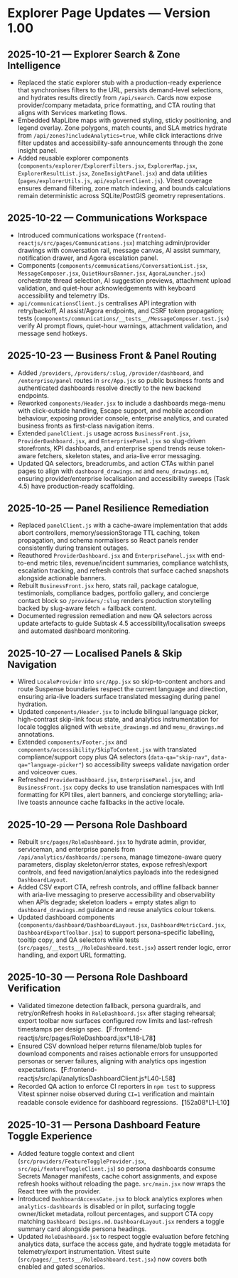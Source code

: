 # Explorer Page Updates — Version 1.00

## 2025-10-21 — Explorer Search & Zone Intelligence
- Replaced the static explorer stub with a production-ready experience that synchronises filters to the URL, persists demand-level selections, and hydrates results directly from `/api/search`. Cards now expose provider/company metadata, price formatting, and CTA routing that aligns with Services marketing flows.
- Embedded MapLibre maps with governed styling, sticky positioning, and legend overlay. Zone polygons, match counts, and SLA metrics hydrate from `/api/zones?includeAnalytics=true`, while click interactions drive filter updates and accessibility-safe announcements through the zone insight panel.
- Added reusable explorer components (`components/explorer/ExplorerFilters.jsx`, `ExplorerMap.jsx`, `ExplorerResultList.jsx`, `ZoneInsightPanel.jsx`) and data utilities (`pages/explorerUtils.js`, `api/explorerClient.js`). Vitest coverage ensures demand filtering, zone match indexing, and bounds calculations remain deterministic across SQLite/PostGIS geometry representations.

## 2025-10-22 — Communications Workspace
- Introduced communications workspace (`frontend-reactjs/src/pages/Communications.jsx`) matching admin/provider drawings with conversation rail, message canvas, AI assist summary, notification drawer, and Agora escalation panel.
- Components (`components/communications/ConversationList.jsx`, `MessageComposer.jsx`, `QuietHoursBanner.jsx`, `AgoraLauncher.jsx`) orchestrate thread selection, AI suggestion previews, attachment upload validation, and quiet-hour acknowledgements with keyboard accessibility and telemetry IDs.
- `api/communicationsClient.js` centralises API integration with retry/backoff, AI assist/Agora endpoints, and CSRF token propagation; tests (`components/communications/__tests__/MessageComposer.test.jsx`) verify AI prompt flows, quiet-hour warnings, attachment validation, and message send hotkeys.

## 2025-10-23 — Business Front & Panel Routing
- Added `/providers`, `/providers/:slug`, `/provider/dashboard`, and `/enterprise/panel` routes in `src/App.jsx` so public business fronts and authenticated dashboards resolve directly to the new backend endpoints.
- Reworked `components/Header.jsx` to include a dashboards mega-menu with click-outside handling, Escape support, and mobile accordion behaviour, exposing provider console, enterprise analytics, and curated business fronts as first-class navigation items.
- Extended `panelClient.js` usage across `BusinessFront.jsx`, `ProviderDashboard.jsx`, and `EnterprisePanel.jsx` so slug-driven storefronts, KPI dashboards, and enterprise spend trends reuse token-aware fetchers, skeleton states, and aria-live error messaging.
- Updated QA selectors, breadcrumbs, and action CTAs within panel pages to align with `dashboard_drawings.md` and `menu_drawings.md`, ensuring provider/enterprise localisation and accessibility sweeps (Task 4.5) have production-ready scaffolding.

## 2025-10-25 — Panel Resilience Remediation
- Replaced `panelClient.js` with a cache-aware implementation that adds abort controllers, memory/sessionStorage TTL caching, token propagation, and schema normalisers so React panels render consistently during transient outages.
- Reauthored `ProviderDashboard.jsx` and `EnterprisePanel.jsx` with end-to-end metric tiles, revenue/incident summaries, compliance watchlists, escalation tracking, and refresh controls that surface cached snapshots alongside actionable banners.
- Rebuilt `BusinessFront.jsx` hero, stats rail, package catalogue, testimonials, compliance badges, portfolio gallery, and concierge contact block so `/providers/:slug` renders production storytelling backed by slug-aware fetch + fallback content.
- Documented regression remediation and new QA selectors across update artefacts to guide Subtask 4.5 accessibility/localisation sweeps and automated dashboard monitoring.

## 2025-10-27 — Localised Panels & Skip Navigation
- Wired `LocaleProvider` into `src/App.jsx` so skip-to-content anchors and route Suspense boundaries respect the current language and direction, ensuring aria-live loaders surface translated messaging during panel hydration.
- Updated `components/Header.jsx` to include bilingual language picker, high-contrast skip-link focus state, and analytics instrumentation for locale toggles aligned with `website_drawings.md` and `menu_drawings.md` annotations.
- Extended `components/Footer.jsx` and `components/accessibility/SkipToContent.jsx` with translated compliance/support copy plus QA selectors (`data-qa="skip-nav"`, `data-qa="language-picker"`) so accessibility sweeps validate navigation order and voiceover cues.
- Refreshed `ProviderDashboard.jsx`, `EnterprisePanel.jsx`, and `BusinessFront.jsx` copy decks to use translation namespaces with Intl formatting for KPI tiles, alert banners, and concierge storytelling; aria-live toasts announce cache fallbacks in the active locale.

## 2025-10-29 — Persona Role Dashboard
- Rebuilt `src/pages/RoleDashboard.jsx` to hydrate admin, provider, serviceman, and enterprise panels from `/api/analytics/dashboards/:persona`, manage timezone-aware query parameters, display skeleton/error states, expose refresh/export controls, and feed navigation/analytics payloads into the redesigned `DashboardLayout`.
- Added CSV export CTA, refresh controls, and offline fallback banner with aria-live messaging to preserve accessibility and observability when APIs degrade; skeleton loaders + empty states align to `dashboard_drawings.md` guidance and reuse analytics colour tokens.
- Updated dashboard components (`components/dashboard/DashboardLayout.jsx`, `DashboardMetricCard.jsx`, `DashboardExportToolbar.jsx`) to support persona-specific labelling, tooltip copy, and QA selectors while tests (`src/pages/__tests__/RoleDashboard.test.jsx`) assert render logic, error handling, and export URL formatting.

## 2025-10-30 — Persona Role Dashboard Verification
- Validated timezone detection fallback, persona guardrails, and retry/onRefresh hooks in `RoleDashboard.jsx` after staging rehearsal; export toolbar now surfaces configured row limits and last-refresh timestamps per design spec.【F:frontend-reactjs/src/pages/RoleDashboard.jsx†L18-L78】
- Ensured CSV download helper returns filename/blob tuples for download components and raises actionable errors for unsupported personas or server failures, aligning with analytics ops ingestion expectations.【F:frontend-reactjs/src/api/analyticsDashboardClient.js†L40-L58】
- Recorded QA action to enforce CI reporters in `npm test` to suppress Vitest spinner noise observed during `CI=1` verification and maintain readable console evidence for dashboard regressions.【152a08†L1-L10】

## 2025-10-31 — Persona Dashboard Feature Toggle Experience
- Added feature toggle context and client (`src/providers/FeatureToggleProvider.jsx`, `src/api/featureToggleClient.js`) so persona dashboards consume Secrets Manager manifests, cache cohort assignments, and expose refresh hooks without reloading the page. `src/main.jsx` now wraps the React tree with the provider.
- Introduced `DashboardAccessGate.jsx` to block analytics explores when `analytics-dashboards` is disabled or in pilot, surfacing toggle owner/ticket metadata, rollout percentages, and support CTA copy matching `Dashboard Designs.md`. `DashboardLayout.jsx` renders a toggle summary card alongside persona headings.
- Updated `RoleDashboard.jsx` to respect toggle evaluation before fetching analytics data, surface the access gate, and hydrate toggle metadata for telemetry/export instrumentation. Vitest suite (`src/pages/__tests__/RoleDashboard.test.jsx`) now covers both enabled and gated scenarios.
